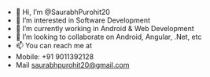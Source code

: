 - 👋 Hi, I’m @SaurabhPurohit20
- 👀 I’m interested in Software Development
- 🌱 I’m currently working in Android & Web Development
- 💞️ I’m looking to collaborate on Android, Angular, .Net, etc
- 📫 You can reach me at
- Mobile: +91 9011392128
- Mail saurabhpurohit20@gmail.com

<!---
SaurabhPurohit20/SaurabhPurohit20 is a ✨ special ✨ repository because its `README.md` (this file) appears on your GitHub profile.
You can click the Preview link to take a look at your changes.
--->
